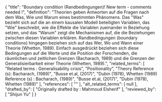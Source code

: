 {
    "title": "Boundary condition (Randbedingungen)! New term - comments needed !",
    "definition": "Theorien geben Antworten auf die Fragen nach dem Was, Wie und Warum eines bestimmten Phänomens. Das \"Was\" bezieht sich auf die an einem kausalen Modell beteiligten Variablen, das \"Wie\" beschreibt, wie die Effekte die Variablen zueinander in Beziehung setzen, und das \"Warum\" zeigt die Mechanismen auf, die die Beziehungen zwischen diesen Variablen erklären. Randbedingungen (boundary conditions) hingegen beziehen sich auf das Wer, Wo und Wann einer Theorie (Whetten, 1989). Einfach ausgedrückt beziehen sich diese Bedingungen auf die Werte und die Position der Forschenden, die räumlichen und zeitlichen Grenzen (Bacharach, 1989) und die Grenzen der Generalisierbarkeit einer Theorie (Whetten, 1989).",
    "related_terms": [
        "Related terms : Generalisability crisis",
        "Positionality",
        "Theory Reference (s): Bacharach, (1989)",
        "Busse et.al, (2017)",
        "Dubin (1978), Whetten (1989) Reference (s) : Bacharach, (1989)",
        "Busse et.al, (2017)",
        "Dubin (1978), Whetten (1989)"
    ],
    "references": [
        ""
    ],
    "alt_related_terms": [
        null
    ],
    "drafted_by": [
        "Originally drafted by : Mahmoud Elsherif"
    ],
    "reviewed_by": [
        "Shijun Yu"
    ]
}